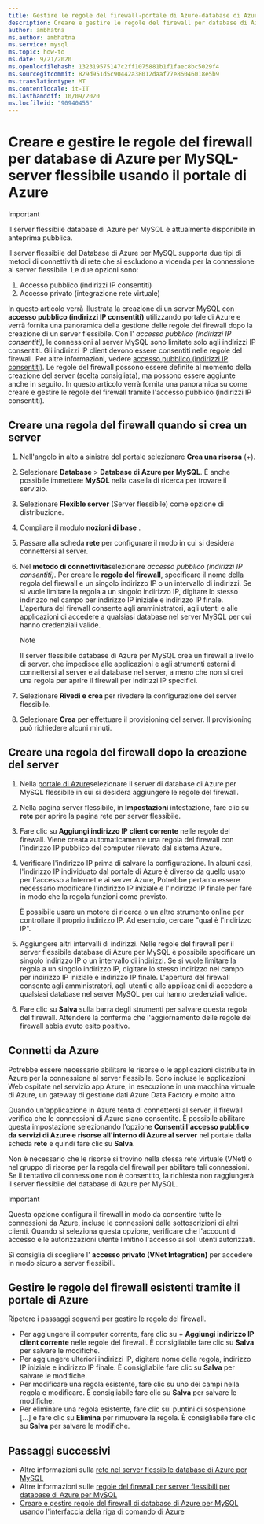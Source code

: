 ```yaml
---
title: Gestire le regole del firewall-portale di Azure-database di Azure per MySQL-server flessibile
description: Creare e gestire le regole del firewall per database di Azure per MySQL-server flessibile usando il portale di Azure
author: ambhatna
ms.author: ambhatna
ms.service: mysql
ms.topic: how-to
ms.date: 9/21/2020
ms.openlocfilehash: 132319575147c2ff1075881b1f1faec8bc5029f4
ms.sourcegitcommit: 829d951d5c90442a38012daaf77e86046018e5b9
ms.translationtype: MT
ms.contentlocale: it-IT
ms.lasthandoff: 10/09/2020
ms.locfileid: "90940455"
---
```

# <a name="create-and-manage-firewall-rules-for-azure-database-for-mysql---flexible-server-using-the-azure-portal"></a>Creare e gestire le regole del firewall per database di Azure per MySQL-server flessibile usando il portale di Azure

> [!IMPORTANT]
> Il server flessibile database di Azure per MySQL è attualmente disponibile in anteprima pubblica.

Il server flessibile del Database di Azure per MySQL supporta due tipi di metodi di connettività di rete che si escludono a vicenda per la connessione al server flessibile. Le due opzioni sono:

1. Accesso pubblico (indirizzi IP consentiti)
2. Accesso privato (integrazione rete virtuale)

In questo articolo verrà illustrata la creazione di un server MySQL con **accesso pubblico (indirizzi IP consentiti)** utilizzando portale di Azure e verrà fornita una panoramica della gestione delle regole del firewall dopo la creazione di un server flessibile. Con l' *accesso pubblico (indirizzi IP consentiti)*, le connessioni al server MySQL sono limitate solo agli indirizzi IP consentiti. Gli indirizzi IP client devono essere consentiti nelle regole del firewall. Per altre informazioni, vedere [accesso pubblico (indirizzi IP consentiti)](./concepts-networking.md#public-access-allowed-ip-addresses). Le regole del firewall possono essere definite al momento della creazione del server (scelta consigliata), ma possono essere aggiunte anche in seguito. In questo articolo verrà fornita una panoramica su come creare e gestire le regole del firewall tramite l'accesso pubblico (indirizzi IP consentiti).

## <a name="create-a-firewall-rule-when-creating-a-server"></a>Creare una regola del firewall quando si crea un server

1. Nell'angolo in alto a sinistra del portale selezionare **Crea una risorsa** (+).
2. Selezionare **Database** > **Database di Azure per MySQL**. È anche possibile immettere **MySQL** nella casella di ricerca per trovare il servizio.
3. Selezionare **Flexible server** (Server flessibile) come opzione di distribuzione.
4. Compilare il modulo **nozioni di base** .
5. Passare alla scheda **rete** per configurare il modo in cui si desidera connettersi al server.
6. Nel **metodo di connettività**selezionare *accesso pubblico (indirizzi IP consentiti)*. Per creare le **regole del firewall**, specificare il nome della regola del firewall e un singolo indirizzo IP o un intervallo di indirizzi. Se si vuole limitare la regola a un singolo indirizzo IP, digitare lo stesso indirizzo nel campo per indirizzo IP iniziale e indirizzo IP finale. L'apertura del firewall consente agli amministratori, agli utenti e alle applicazioni di accedere a qualsiasi database nel server MySQL per cui hanno credenziali valide.
   > [!Note]
   > Il server flessibile database di Azure per MySQL crea un firewall a livello di server. che impedisce alle applicazioni e agli strumenti esterni di connettersi al server e ai database nel server, a meno che non si crei una regola per aprire il firewall per indirizzi IP specifici.

7. Selezionare **Rivedi e crea** per rivedere la configurazione del server flessibile.
8.  Selezionare **Crea** per effettuare il provisioning del server. Il provisioning può richiedere alcuni minuti.

## <a name="create-a-firewall-rule-after-server-is-created"></a>Creare una regola del firewall dopo la creazione del server

1. Nella [portale di Azure](https://portal.azure.com/)selezionare il server di database di Azure per MySQL flessibile in cui si desidera aggiungere le regole del firewall.
2. Nella pagina server flessibile, in **Impostazioni** intestazione, fare clic su **rete** per aprire la pagina rete per server flessibile.

   <!--:::image type="content" source="./media/howto-manage-firewall-portal/1-connection-security.png" alt-text="Azure portal - click Connection Security":::-->

3. Fare clic su **Aggiungi indirizzo IP client corrente** nelle regole del firewall. Viene creata automaticamente una regola del firewall con l'indirizzo IP pubblico del computer rilevato dal sistema Azure.

   <!--:::image type="content" source="./media/howto-manage-firewall-portal/2-add-my-ip.png" alt-text="Azure portal - click Connection Security":::-->

4. Verificare l'indirizzo IP prima di salvare la configurazione. In alcuni casi, l'indirizzo IP individuato dal portale di Azure è diverso da quello usato per l'accesso a Internet e ai server Azure, Potrebbe pertanto essere necessario modificare l'indirizzo IP iniziale e l'indirizzo IP finale per fare in modo che la regola funzioni come previsto.

   È possibile usare un motore di ricerca o un altro strumento online per controllare il proprio indirizzo IP. Ad esempio, cercare "qual è l'indirizzo IP".

   <!--:::image type="content" source="./media/howto-manage-firewall-portal/3-what-is-my-ip.png" alt-text="Azure portal - click Connection Security":::-->

5. Aggiungere altri intervalli di indirizzi. Nelle regole del firewall per il server flessibile database di Azure per MySQL è possibile specificare un singolo indirizzo IP o un intervallo di indirizzi. Se si vuole limitare la regola a un singolo indirizzo IP, digitare lo stesso indirizzo nel campo per indirizzo IP iniziale e indirizzo IP finale. L'apertura del firewall consente agli amministratori, agli utenti e alle applicazioni di accedere a qualsiasi database nel server MySQL per cui hanno credenziali valide.

   <!--:::image type="content" source="./media/howto-manage-firewall-portal/4-specify-addresses.png" alt-text="Azure portal - click Connection Security":::-->

6. Fare clic su **Salva** sulla barra degli strumenti per salvare questa regola del firewall. Attendere la conferma che l'aggiornamento delle regole del firewall abbia avuto esito positivo.

   <!--:::image type="content" source="./media/howto-manage-firewall-portal/5-save-firewall-rule.png" alt-text="Azure portal - click Connection Security":::-->

## <a name="connect-from-azure"></a>Connetti da Azure

Potrebbe essere necessario abilitare le risorse o le applicazioni distribuite in Azure per la connessione al server flessibile. Sono incluse le applicazioni Web ospitate nel servizio app Azure, in esecuzione in una macchina virtuale di Azure, un gateway di gestione dati Azure Data Factory e molto altro.

Quando un'applicazione in Azure tenta di connettersi al server, il firewall verifica che le connessioni di Azure siano consentite. È possibile abilitare questa impostazione selezionando l'opzione **Consenti l'accesso pubblico da servizi di Azure e risorse all'interno di Azure al server** nel portale dalla scheda **rete** e quindi fare clic su **Salva**.

Non è necessario che le risorse si trovino nella stessa rete virtuale (VNet) o nel gruppo di risorse per la regola del firewall per abilitare tali connessioni. Se il tentativo di connessione non è consentito, la richiesta non raggiungerà il server flessibile del database di Azure per MySQL.

> [!IMPORTANT]
> Questa opzione configura il firewall in modo da consentire tutte le connessioni da Azure, incluse le connessioni dalle sottoscrizioni di altri clienti. Quando si seleziona questa opzione, verificare che l'account di accesso e le autorizzazioni utente limitino l'accesso ai soli utenti autorizzati.
>
> Si consiglia di scegliere l' **accesso privato (VNet Integration)** per accedere in modo sicuro a server flessibili.
>

## <a name="manage-existing-firewall-rules-through-the-azure-portal"></a>Gestire le regole del firewall esistenti tramite il portale di Azure

Ripetere i passaggi seguenti per gestire le regole del firewall.

- Per aggiungere il computer corrente, fare clic su + **Aggiungi indirizzo IP client corrente** nelle regole del firewall. È consigliabile fare clic su **Salva** per salvare le modifiche.
- Per aggiungere ulteriori indirizzi IP, digitare nome della regola, indirizzo IP iniziale e indirizzo IP finale. È consigliabile fare clic su **Salva** per salvare le modifiche.
- Per modificare una regola esistente, fare clic su uno dei campi nella regola e modificare. È consigliabile fare clic su **Salva** per salvare le modifiche.
- Per eliminare una regola esistente, fare clic sui puntini di sospensione […] e fare clic su **Elimina** per rimuovere la regola. È consigliabile fare clic su **Salva** per salvare le modifiche.

## <a name="next-steps"></a>Passaggi successivi
- Altre informazioni sulla [rete nel server flessibile database di Azure per MySQL](./concepts-networking.md)
- Altre informazioni sulle [regole del firewall per server flessibili per database di Azure per MySQL](./concepts-networking.md#public-access-allowed-ip-addresses)
- [Creare e gestire regole del firewall di database di Azure per MySQL usando l'interfaccia della riga di comando di Azure](./how-to-manage-firewall-cli.md)